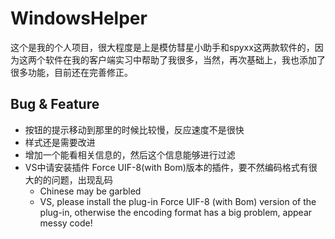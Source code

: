﻿# WindowsHelper

这个是我的个人项目，很大程度是上是模仿彗星小助手和spyxx这两款软件的，因为这两个软件在我的客户端实习中帮助了我很多，当然，再次基础上，我也添加了很多功能，目前还在完善修正。

## Bug & Feature

- 按钮的提示移动到那里的时候比较慢，反应速度不是很快
- 样式还是需要改进
- 增加一个能看相关信息的，然后这个信息能够进行过滤
- VS中请安装插件 Force UIF-8(with Bom)版本的插件，要不然编码格式有很大的的问题，出现乱码
    - Chinese may be garbled
    - VS, please install the plug-in Force UIF-8 (with Bom) version of the plug-in, otherwise the encoding format has a big problem, appear messy code!

